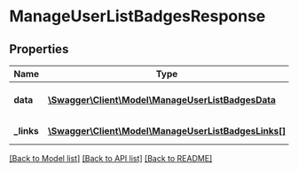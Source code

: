 # ManageUserListBadgesResponse

## Properties
Name | Type | Description | Notes
------------ | ------------- | ------------- | -------------
**data** | [**\Swagger\Client\Model\ManageUserListBadgesData**](ManageUserListBadgesData.md) | List of all retrieved badges | 
**_links** | [**\Swagger\Client\Model\ManageUserListBadgesLinks[]**](ManageUserListBadgesLinks.md) | Links to pages | 

[[Back to Model list]](../README.md#documentation-for-models) [[Back to API list]](../README.md#documentation-for-api-endpoints) [[Back to README]](../README.md)


